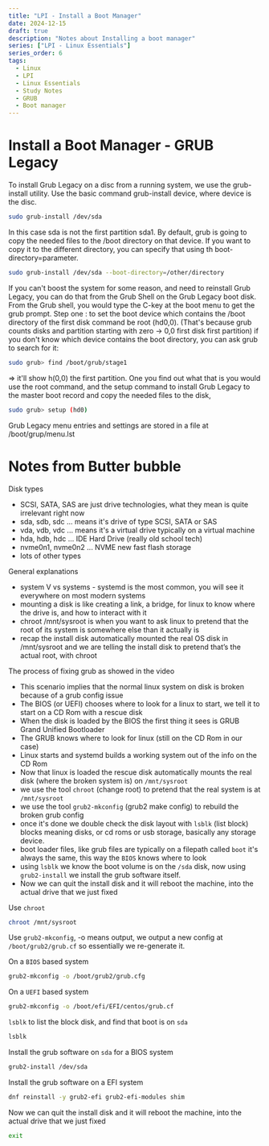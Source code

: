 ```yaml
---
title: "LPI - Install a Boot Manager"
date: 2024-12-15
draft: true
description: "Notes about Installing a boot manager"
series: ["LPI - Linux Essentials"]
series_order: 6
tags:
  - Linux
  - LPI
  - Linux Essentials
  - Study Notes
  - GRUB
  - Boot manager
---
```


# Install a Boot Manager - GRUB Legacy
To install Grub Legacy on a disc from a running system, we use the grub-install utility. Use the basic command grub-install device, where device is the disc. 
```bash
sudo grub-install /dev/sda
```
In this case sda is not the first partition sda1. By default, grub is going to copy the needed files to the /boot directory on that device.
If you want to copy it to the different directory, you can specify that using th boot-directory=parameter.
```bash
sudo grub-install /dev/sda --boot-directory=/other/directory
```
If you can't boost the system for some reason, and need to reinstall Grub Legacy, you can do that from the Grub Shell on the Grub Legacy boot disk. From the Grub shell, you would type the C-key at the boot menu to get the grub prompt. 
Step one : to set the boot device which contains the /boot directory of the first disk command be root (hd0,0). (That's because grub counts disks and partition starting with zero -> 0,0 first disk first partition)
if you don't know which device contains the boot directory, you can ask grub to search for it:
```bash
sudo grub> find /boot/grub/stage1

```
=> it'll show h(0,0) the first partition. One you find out what that is you would use the root command, and the setup command to install Grub Legacy to the master boot record and copy the needed files to the disk, 

```bash
sudo grub> setup (hd0)

```

Grub Legacy menu entries and settings are stored in a file at /boot/grup/menu.lst

# Notes from Butter bubble

Disk types
- SCSI, SATA, SAS are just drive technologies, what they mean is quite irrelevant right now
- sda, sdb, sdc ... means it's drive of type SCSI, SATA or SAS
- vda, vdb, vdc ... means it's a virtual drive typically on a virtual machine
- hda, hdb, hdc ... IDE Hard Drive (really old school tech)
- nvme0n1, nvme0n2 ... NVME new fast flash storage
- lots of other types

General explanations
- system V vs systems - systemd is the most common, you will see it everywhere on most modern systems
- mounting a disk is like creating a link, a bridge, for linux to know where the drive is, and how to interact with it
- chroot /mnt/sysroot is when you want to ask linux to pretend that the root of its system is somewhere else than it actually is
- recap the install disk automatically mounted the real OS disk in /mnt/sysroot and we are telling the install disk to pretend that’s the actual root, with chroot

The process of fixing grub as showed in the video
- This scenario implies that the normal linux system on disk is broken because of a grub config issue
- The BIOS (or UEFI) chooses where to look for a linux to start, we tell it to start on a CD Rom with a rescue disk
- When the disk is loaded by the BIOS the first thing it sees is GRUB Grand Unified Bootloader 
- The GRUB knows where to look for linux (still on the CD Rom in our case)
- Linux starts and systemd builds a working system out of the info on the CD Rom
- Now that linux is loaded the rescue disk automatically mounts the real disk (where the broken system is) on `/mnt/sysroot`
- we use the tool `chroot` (change root) to pretend that the real system is at `/mnt/sysroot`
- we use the tool `grub2-mkconfig` (grub2 make config) to rebuild the broken grub config
- once it's done we double check the disk layout with `lsblk` (list block) blocks meaning disks, or cd roms or usb storage, basically any storage device.
- boot loader files, like grub files are typically on a filepath called `boot` it's always the same, this way the `BIOS` knows where to look
- using `lsblk` we know the boot volume is on the `/sda` disk, now using `grub2-install` we install the grub software itself. 
- Now we can quit the install disk and it will reboot the machine, into the actual drive that we just fixed

Use `chroot`
```bash
chroot /mnt/sysroot
```

Use `grub2-mkconfig`, -o means output, we output a new config at `/boot/grub2/grub.cf` so essentially we re-generate it.

On a `BIOS` based system
```bash
grub2-mkconfig -o /boot/grub2/grub.cfg
```

On a `UEFI` based system
```bash
grub2-mkconfig -o /boot/efi/EFI/centos/grub.cf
```

`lsblk` to list the block disk, and find that boot is on `sda`
```bash
lsblk
```

Install the grub software on `sda` for a BIOS system
```bash
grub2-install /dev/sda  
```

Install the grub software on a EFI system
```bash
dnf reinstall -y grub2-efi grub2-efi-modules shim 
```

Now we can quit the install disk and it will reboot the machine, into the actual drive that we just fixed
```bash
exit
```
